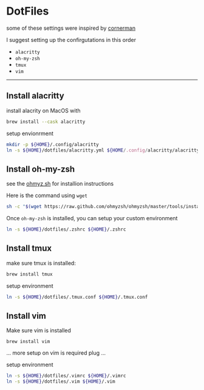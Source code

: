 # DotFiles

some of these settings were inspired by [cornerman](https://github.com/cornerman/dotfiles/blob/master/zshrc)

I suggest setting up the confirgutations in this order
* `alacritty`
* `oh-my-zsh`
* `tmux`
* `vim`

-----

## Install alacritty
install alacrity on MacOS with 
```bash
brew install --cask alacritty
```
setup envionrment
```bash
mkdir -p ${HOME}/.config/alacritty
ln -s ${HOME}/dotfiles/alacritty.yml ${HOME/.config/alacritty/alacritty.yml}
```

## Install oh-my-zsh
see the [ohmyz.sh](https://ohmyz.sh) for installion instructions

Here is the command using `wget`
```bash
sh -c "$(wget https://raw.github.com/ohmyzsh/ohmyzsh/master/tools/install.sh -O -)"
```

Once `oh-my-zsh` is installed, you can setup your custom environment 
```bash
ln -s ${HOME}/dotfiles/.zshrc ${HOME}/.zshrc
```

## Install tmux
make sure tmux is installed:
```bash
brew install tmux
```
setup environment
```bash
ln -s ${HOME}/dotfiles/.tmux.conf ${HOME}/.tmux.conf
```

## Install vim
Make sure vim is installed
```
brew install vim
```

... more setup on vim is required plug ...

setup environment
```bash
ln -s ${HOME}/dotfiles/.vimrc ${HOME}/.vimrc
ln -s ${HOME}/dotfiles/.vim ${HOME}/.vim
```

